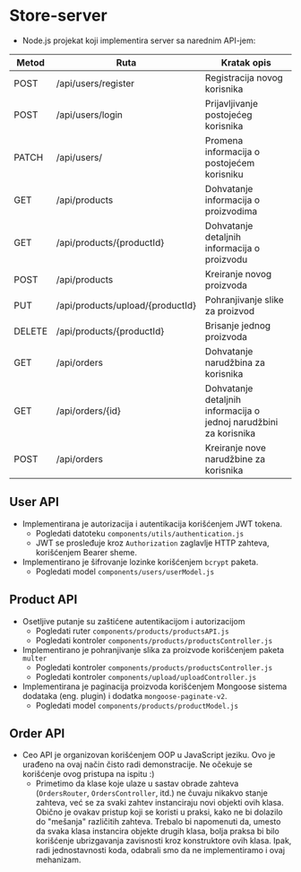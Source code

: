 # Store-server

- Node.js projekat koji implementira server sa narednim API-jem:

| Metod | Ruta | Kratak opis | 
| ---   | ---  | ---         |
| POST | /api/users/register | Registracija novog korisnika |
| POST | /api/users/login | Prijavljivanje postojećeg korisnika |
| PATCH | /api/users/ | Promena informacija o postojećem korisniku |
| GET | /api/products | Dohvatanje informacija o proizvodima |
| GET | /api/products/{productId} | Dohvatanje detaljnih informacija o proizvodu |
| POST | /api/products | Kreiranje novog proizvoda |
| PUT | /api/products/upload/{productId} | Pohranjivanje slike za proizvod |
| DELETE | /api/products/{productId} | Brisanje jednog proizvoda |
| GET | /api/orders | Dohvatanje narudžbina za korisnika |
| GET | /api/orders/{id} | Dohvatanje detaljnih informacija o jednoj narudžbini za korisnika |
| POST | /api/orders | Kreiranje nove narudžbine za korisnika |

## User API

- Implementirana je autorizacija i autentikacija korišćenjem JWT tokena.
    - Pogledati datoteku `components/utils/authentication.js`
    - JWT se prosleđuje kroz `Authorization` zaglavlje HTTP zahteva, korišćenjem Bearer sheme.
- Implementirano je šifrovanje lozinke korišćenjem `bcrypt` paketa.
    - Pogledati model `components/users/userModel.js`

## Product API

- Osetljive putanje su zaštićene autentikacijom i autorizacijom
    - Pogledati ruter `components/products/productsAPI.js`
    - Pogledati kontroler `components/products/productsController.js`
- Implementirano je pohranjivanje slika za proizvode korišćenjem paketa `multer`
    - Pogledati kontroler `components/products/productsController.js`
    - Pogledati kontroler `components/upload/uploadController.js`
- Implementirana je paginacija proizvoda korišćenjem Mongoose sistema dodataka (eng. plugin) i dodatka `mongoose-paginate-v2`.
    - Pogledati model `components/products/productModel.js`

## Order API

- Ceo API je organizovan korišćenjem OOP u JavaScript jeziku. Ovo je urađeno na ovaj način čisto radi demonstracije. Ne očekuje se korišćenje ovog pristupa na ispitu :)
    - Primetimo da klase koje ulaze u sastav obrade zahteva (`OrdersRouter`, `OrdersController`, itd.) ne čuvaju nikakvo stanje zahteva, već se za svaki zahtev instanciraju novi objekti ovih klasa. Obično je ovakav pristup koji se koristi u praksi, kako ne bi dolazilo do "mešanja" različitih zahteva. Trebalo bi napomenuti da, umesto da svaka klasa instancira objekte drugih klasa, bolja praksa bi bilo korišćenje ubrizgavanja zavisnosti kroz konstruktore ovih klasa. Ipak, radi jednostavnosti koda, odabrali smo da ne implementiramo i ovaj mehanizam.